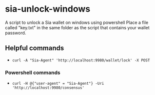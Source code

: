 # sia-unlock-windows
A script to unlock a Sia wallet on windows using powershell
Place a file called "key.txt" in the same folder as the script that contains your wallet password.

## Helpful commands
- `curl -A "Sia-Agent" 'http://localhost:9980/wallet/lock' -X POST`

### Powershell commands
- `curl -H @{"user-agent" = "Sia-Agent"} -Uri 'http://localhost:9980/consensus'`
